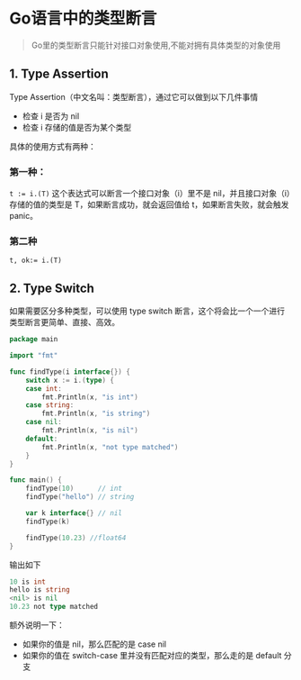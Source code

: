 # Go语言中的类型断言
> Go里的类型断言只能针对接口对象使用,不能对拥有具体类型的对象使用

## 1. Type Assertion
Type Assertion（中文名叫：类型断言），通过它可以做到以下几件事情
- 检查 i 是否为 nil
- 检查 i 存储的值是否为某个类型

具体的使用方式有两种：

### 第一种：
`t := i.(T)`
这个表达式可以断言一个接口对象（i）里不是 nil，并且接口对象（i）存储的值的类型是 T，如果断言成功，就会返回值给 t，如果断言失败，就会触发 panic。

### 第二种
`t, ok:= i.(T)`

## 2. Type Switch
如果需要区分多种类型，可以使用 type switch 断言，这个将会比一个一个进行类型断言更简单、直接、高效。
```Go
package main

import "fmt"

func findType(i interface{}) {
    switch x := i.(type) {
    case int:
        fmt.Println(x, "is int")
    case string:
        fmt.Println(x, "is string")
    case nil:
        fmt.Println(x, "is nil")
    default:
        fmt.Println(x, "not type matched")
    }
}

func main() {
    findType(10)      // int
    findType("hello") // string

    var k interface{} // nil
    findType(k)

    findType(10.23) //float64
}
```
输出如下
```Go
10 is int
hello is string
<nil> is nil
10.23 not type matched
```
额外说明一下：
- 如果你的值是 nil，那么匹配的是 case nil
- 如果你的值在 switch-case 里并没有匹配对应的类型，那么走的是 default 分支





